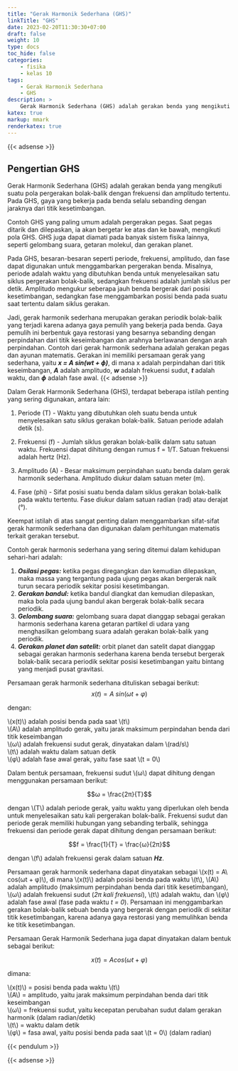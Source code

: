 ```yaml
---
title: "Gerak Harmonik Sederhana (GHS)"
linkTitle: "GHS"
date: 2023-02-20T11:30:30+07:00
draft: false
weight: 10
type: docs
toc_hide: false
categories:
    - fisika
    - kelas 10
tags:
    - Gerak Harmonik Sederhana
    - GHS
description: >
    Gerak Harmonik Sederhana (GHS) adalah gerakan benda yang mengikuti suatu pola pergerakan bolak-balik dengan frekuensi dan amplitudo tertentu.
katex: true
markup: mmark
renderkatex: true
---
```

{{< adsense >}}

## Pengertian GHS

Gerak Harmonik Sederhana (GHS) adalah gerakan benda yang mengikuti suatu pola pergerakan bolak-balik dengan frekuensi dan amplitudo tertentu. Pada GHS, gaya yang bekerja pada benda selalu sebanding dengan jaraknya dari titik kesetimbangan.

Contoh GHS yang paling umum adalah pergerakan pegas. Saat pegas ditarik dan dilepaskan, ia akan bergetar ke atas dan ke bawah, mengikuti pola GHS. GHS juga dapat diamati pada banyak sistem fisika lainnya, seperti gelombang suara, getaran molekul, dan gerakan planet.

Pada GHS, besaran-besaran seperti periode, frekuensi, amplitudo, dan fase dapat digunakan untuk menggambarkan pergerakan benda. Misalnya, periode adalah waktu yang dibutuhkan benda untuk menyelesaikan satu siklus pergerakan bolak-balik, sedangkan frekuensi adalah jumlah siklus per detik. Amplitudo mengukur seberapa jauh benda bergerak dari posisi kesetimbangan, sedangkan fase menggambarkan posisi benda pada suatu saat tertentu dalam siklus gerakan.

Jadi, gerak harmonik sederhana merupakan gerakan periodik bolak-balik yang terjadi karena adanya gaya pemulih yang bekerja pada benda. Gaya pemulih ini berbentuk gaya restorasi yang besarnya sebanding dengan perpindahan dari titik keseimbangan dan arahnya berlawanan dengan arah perpindahan. Contoh dari gerak harmonik sederhana adalah gerakan pegas dan ayunan matematis. Gerakan ini memiliki persamaan gerak yang sederhana, yaitu ***x = A sin(wt + ϕ)***, di mana x adalah perpindahan dari titik keseimbangan, ***A*** adalah amplitudo, ***w*** adalah frekuensi sudut, ***t*** adalah waktu, dan ***ϕ*** adalah fase awal.
{{< adsense >}}

Dalam Gerak Harmonik Sederhana (GHS), terdapat beberapa istilah penting yang sering digunakan, antara lain:

1. Periode (T) - Waktu yang dibutuhkan oleh suatu benda untuk menyelesaikan satu siklus gerakan bolak-balik. Satuan periode adalah detik (s).

2. Frekuensi (f) - Jumlah siklus gerakan bolak-balik dalam satu satuan waktu. Frekuensi dapat dihitung dengan rumus f = 1/T. Satuan frekuensi adalah hertz (Hz).

3. Amplitudo (A) - Besar maksimum perpindahan suatu benda dalam gerak harmonik sederhana. Amplitudo diukur dalam satuan meter (m).

4. Fase (phi) - Sifat posisi suatu benda dalam siklus gerakan bolak-balik pada waktu tertentu. Fase diukur dalam satuan radian (rad) atau derajat (°).

Keempat istilah di atas sangat penting dalam menggambarkan sifat-sifat gerak harmonik sederhana dan digunakan dalam perhitungan matematis terkait gerakan tersebut.

Contoh gerak harmonis sederhana yang sering ditemui dalam kehidupan sehari-hari adalah:

1. ***Osilasi pegas:*** ketika pegas diregangkan dan kemudian dilepaskan, maka massa yang tergantung pada ujung pegas akan bergerak naik turun secara periodik sekitar posisi kesetimbangan.
2. ***Gerakan bandul:*** ketika bandul diangkat dan kemudian dilepaskan, maka bola pada ujung bandul akan bergerak bolak-balik secara periodik.
3. ***Gelombang suara:*** gelombang suara dapat dianggap sebagai gerakan harmonis sederhana karena getaran partikel di udara yang menghasilkan gelombang suara adalah gerakan bolak-balik yang periodik.
4. ***Gerakan planet dan satelit:*** orbit planet dan satelit dapat dianggap sebagai gerakan harmonis sederhana karena benda tersebut bergerak bolak-balik secara periodik sekitar posisi kesetimbangan yaitu bintang yang menjadi pusat gravitasi.

Persamaan gerak harmonik sederhana dituliskan sebagai berikut:
$$x(t) = A\  sin(ωt + φ)$$

dengan:

\\(x(t)\\) adalah posisi benda pada saat \\(t\\)\
\\(A\\) adalah amplitudo gerak, yaitu jarak maksimum perpindahan benda dari titik keseimbangan\
\\(ω\\) adalah frekuensi sudut gerak, dinyatakan dalam \\(rad/s\\)\
\\(t\\) adalah waktu dalam satuan detik\
\\(φ\\) adalah fase awal gerak, yaitu fase saat \\(t = 0\\)

Dalam bentuk persamaan, frekuensi sudut \\(ω\\) dapat dihitung dengan menggunakan persamaan berikut:

$$ω = \frac{2π}{T}$$

dengan \\(T\\) adalah periode gerak, yaitu waktu yang diperlukan oleh benda untuk menyelesaikan satu kali pergerakan bolak-balik. Frekuensi sudut dan periode gerak memiliki hubungan yang sebanding terbalik, sehingga frekuensi dan periode gerak dapat dihitung dengan persamaan berikut:

$$f = \frac{1}{T} = \frac{ω}{2π}$$

dengan \\(f\\) adalah frekuensi gerak dalam satuan ***Hz***.

Persamaan gerak harmonik sederhana dapat dinyatakan sebagai \\(x(t) = A\ cos(ωt + φ)\\), di mana \\(x(t)\\) adalah posisi benda pada waktu \\(t\\), \\(A\\) adalah amplitudo (maksimum perpindahan benda dari titik kesetimbangan), \\(ω\\) adalah frekuensi sudut (*2π kali frekuensi*), \\(t\\) adalah waktu, dan \\(φ\\) adalah fase awal (fase pada waktu *t = 0*). Persamaan ini menggambarkan gerakan bolak-balik sebuah benda yang bergerak dengan periodik di sekitar titik kesetimbangan, karena adanya gaya restorasi yang memulihkan benda ke titik kesetimbangan.

Persamaan Gerak Harmonik Sederhana juga dapat dinyatakan dalam bentuk sebagai berikut:

$$x(t) = A cos(ωt + φ)$$

dimana:

\\(x(t)\\) = posisi benda pada waktu \\(t\\)\
\\(A\\) = amplitudo, yaitu jarak maksimum perpindahan benda dari titik keseimbangan\
\\(ω\\) = frekuensi sudut, yaitu kecepatan perubahan sudut dalam gerakan harmonik (dalam radian/detik)\
\\(t\\) = waktu dalam detik\
\\(φ\\) = fasa awal, yaitu posisi benda pada saat \\(t = 0\\) (dalam radian)

{{< pendulum >}}

{{< adsense >}}
